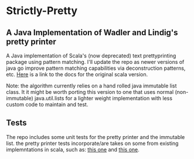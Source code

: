 # Strictly-Pretty
## A Java Implementation of Wadler and Lindig's pretty printer

A Java implementation of Scala's (now deprecated) text prettyprinting package using pattern matching. I'll update the repo as newer versions of java go improve pattern matching capabilities via deconstruction patterns, etc. [Here](https://www.scala-lang.org/api/2.12.8/scala/text/index.html) is a link to the docs for the original scala version.

Note: the algorithm currently relies on a hand rolled java immutable list class. It it might be worth porting this version to one that uses normal (non-immutable) java.util.lists for a lighter weight implementation with less custom code to maintain and test.

## Tests
The repo includes some unit tests for the pretty printer and the immutable list. the pretty printer tests incorporate/are takes on some from existing implemntations in scala, such as: [this one](https://github.com/erdeszt/scala-strictly-pretty) and [this one](https://github.com/weso/document).
